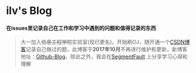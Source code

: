 # ilv's Blog

#### 在issues里记录自己在工作和学习中遇到的问题和值得记录的东西

> 大一加入~~信息工程学院~~实验室(现已更名)，开始刷OJ，随开通一个[CSDN博客](http://blog.csdn.net/qq_31751569/ "CSDN")记录自己做过的题，此博客于**2017年10月**不再进行维护和更新，新博客地址：[Github-Blog](https://github.com/ilvseyinfu/blog)，除此之外，我会在[SegmentFault](https://segmentfault.com/u/ilvseyinfu/articles) 上分享学习心得和理解

